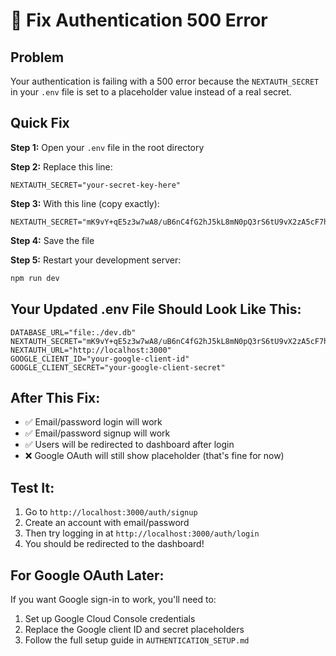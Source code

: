 # 🚨 Fix Authentication 500 Error

## Problem
Your authentication is failing with a 500 error because the `NEXTAUTH_SECRET` in your `.env` file is set to a placeholder value instead of a real secret.

## Quick Fix

**Step 1:** Open your `.env` file in the root directory

**Step 2:** Replace this line:
```
NEXTAUTH_SECRET="your-secret-key-here"
```

**Step 3:** With this line (copy exactly):
```
NEXTAUTH_SECRET="mK9vY+qE5z3w7wA8/uB6nC4fG2hJ5kL8mN0pQ3rS6tU9vX2zA5cF7hJ0kM3nP6qT"
```

**Step 4:** Save the file

**Step 5:** Restart your development server:
```bash
npm run dev
```

## Your Updated .env File Should Look Like This:
```env
DATABASE_URL="file:./dev.db"
NEXTAUTH_SECRET="mK9vY+qE5z3w7wA8/uB6nC4fG2hJ5kL8mN0pQ3rS6tU9vX2zA5cF7hJ0kM3nP6qT"
NEXTAUTH_URL="http://localhost:3000"
GOOGLE_CLIENT_ID="your-google-client-id"
GOOGLE_CLIENT_SECRET="your-google-client-secret"
```

## After This Fix:
- ✅ Email/password login will work
- ✅ Email/password signup will work  
- ✅ Users will be redirected to dashboard after login
- ❌ Google OAuth will still show placeholder (that's fine for now)

## Test It:
1. Go to `http://localhost:3000/auth/signup`
2. Create an account with email/password
3. Then try logging in at `http://localhost:3000/auth/login`
4. You should be redirected to the dashboard!

## For Google OAuth Later:
If you want Google sign-in to work, you'll need to:
1. Set up Google Cloud Console credentials
2. Replace the Google client ID and secret placeholders
3. Follow the full setup guide in `AUTHENTICATION_SETUP.md`